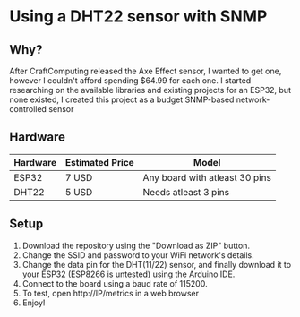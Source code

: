 # Using a DHT22 sensor with SNMP
## Why?
After CraftComputing released the Axe Effect sensor, I wanted to get one, however I couldn't afford spending $64.99 for each one.
I started researching on the available libraries and existing projects for an ESP32, but none existed, I created this project as a budget SNMP-based network-controlled sensor

## Hardware
| Hardware | Estimated Price | Model                          |
|----------|-----------------|--------------------------------|
| ESP32    | 7 USD           | Any board with atleast 30 pins |
| DHT22    | 5 USD           | Needs atleast 3 pins           |

## Setup
1. Download the repository using the "Download as ZIP" button.
2. Change the SSID and password to your WiFi network's details.
3. Change the data pin for the DHT(11/22) sensor, and finally download it to your ESP32 (ESP8266 is untested) using the Arduino IDE.
4. Connect to the board using a baud rate of 115200.
5. To test, open http://IP/metrics in a web browser
6. Enjoy!
